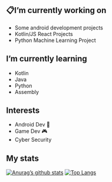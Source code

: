 ## :clipboard:I’m currently working on 
- Some android development projects
- Kotlin/JS React Projects
- Python Machine Learning Project
## I’m currently learning 
- Kotlin 
- Java 
- Python
- Assembly

## Interests
- Android Dev :iphone:
- Game Dev :video_game:
- Cyber Security

##  My stats

[![Anurag’s github stats](https://github-readme-stats.vercel.app/api?username=JBONESISOK)](https://github.com/yushi1007)
[![Top Langs](https://github-readme-stats.vercel.app/api/top-langs/?username=JBONESISOK&layout=compact)](https://github.com/yushi1007)

